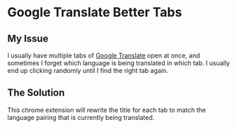 # Google Translate Better Tabs

## My Issue

I usually have multiple tabs of [Google Translate](https://translate.google.com/) open at once, and sometimes I forget which language is being translated in which tab. I usually end up clicking randomly until I find the right tab again. 

## The Solution

This chrome extension will rewrite the title for each tab to match the language pairing that is currently being translated.
